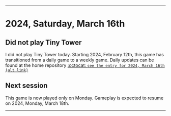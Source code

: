
***

# 2024, Saturday, March 16th

## Did not play Tiny Tower

<!-- TODO: For each weekly entry, make sure the date is correct. The day of the week should be modified in 4 places !-->

I did not play Tiny Tower today. Starting 2024, February 12th, this game has transitioned from a daily game to a weekly game. Daily updates can be found at the home repository [:octocat: `see the entry for 2024, March 16th`](https://github.com/seanpm2001/SeansLifeArchive_Images_TinyTower/tree/master/tiny%20tower/2024/03_March/16/) [`(alt link)`](/tiny%20tower/2024/03_March/16/)

## Next session

This game is now played only on Monday. Gameplay is expected to resume on 2024, Monday, March 18th.

***
